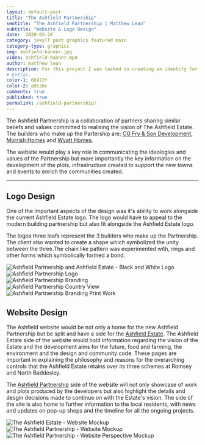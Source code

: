 ```yaml
---
layout: default-post
title: "The Ashfield Partnership"
seotitle: "The Ashfield Partnership | Matthew Lean"
subtitle: "Website & Logo Design"
date:  2020-03-28
category: jekyll post graphics featured main
category-type: graphics
img: ashfield-banner.jpg
video: ashfield-banner.mp4
author: matthew_lean
description: For this project I was tasked in creating an identity for the Ashfield Partnership. Starting with the logo and then moving onto the design of the website.
# Extras.
color-1: 6b972f
color-2: a9c26c
comments: true
published: true
permalink: /ashfield-partnership/
---
```


The Ashfield Partnership is a collaboration of partners sharing similar beliefs and values committed to realising the vision of The Ashfield Estate. The builders who make up the Partership are; <a href="https://www.cgfry.co.uk/" target="_blank">CG Fry & Son Development</a>, <a href="http://morrishhomes.co.uk/" target="_blank">Morrish Homes</a> and <a href="https://www.wyatthomes.co.uk/" target="_blank">Wyatt Homes</a>. 

The website would play a key role in communicating the ideologies and values of the Partnership but more importantly the key information on the development of the plots, infrastructure created to support the new towns and events to enrich the communities created.

***

## Logo Design

One of the important aspects of the design was it's ability to work alongside the current Ashfield Estate logo. The logo would have to appeal to the modern building partnership but also fit alongside the Ashfield Estate logo.

The logos three leafs represent the 3 builders who make up the Partnership. The client also wanted to create a shape which symbolized the unity between the three.The chain like pattern was experimented with, rings and other forms which symbolically formed a bond.

<div href="#" data-featherlight="{{ site.url }}/assets/site-post/estate-and-partnership-logos.png" class="img"><img alt="Ashfield Partnership and Ashfield Estate - Black and White Logo" src="{{ site.url }}/assets/site-post/estate-and-partnership-logos.png"></div>

<div href="#" data-featherlight="{{ site.url }}/assets/site-post/ashfield-parternship-logo.jpg" class="img"><img alt="Ashfield Partnership Logo" src="{{ site.url }}/assets/site-post/ashfield-parternship-logo.jpg"></div>

<div href="#" data-featherlight="{{ site.url }}/assets/site-post/ashfield-partnership-branding.jpg" class="img"><img alt="Ashfield Partnership Branding" src="{{ site.url }}/assets/site-post/ashfield-partnership-branding.jpg"></div>

<div href="#" data-featherlight="{{ site.url }}/assets/site-post/ashfield-partnership-logo-image.jpg" class="img"><img alt="Ashfield Partnership Country View" src="{{ site.url }}/assets/site-post/ashfield-partnership-logo-image.jpg"></div>

<div href="#" data-featherlight="{{ site.url }}/assets/site-post/ashfield-partnership-stationery-concepts.jpg" class="img"><img alt="Ashfield Partnership Branding Print Work" src="{{ site.url }}/assets/site-post/ashfield-partnership-stationery-concepts.jpg"></div>

## Website Design

The Ashfield website would be not only a home for the new Ashfield Partnership but be split and have a side for the <a href="https://www.ashfieldpartnership.com/ashfield-estate" target="_blank">Ashfield Estate</a>. The Ashfield Estate side of the website would hold information regarding the vision of the Estate and the development aims for the future, food and farming, the environment and the design and community code. These pages are important in explaining the philosophy and reasons
for the overarching controls that the Ashfield Estate retains over its three
schemes at Romsey and North Baddesley.

The <a href="https://www.ashfieldpartnership.com/ashfield-partnership" target="_blank">Ashfield Partnership</a> side of the website will not only showcase of work and plots produced by the developers but also highlight the details and desgin decisions made to continue on with the Estate's vision. The side of the site is also home to further information to the local residents, with news and updates on pop-up shops and the timeline for all the ongoing projects. 

<div href="#" data-featherlight="{{ site.url }}/assets/site-post/ashfield-website-subpage.jpg" class="img"><img alt="The Ashfield Estate - Website Mockup" src="{{ site.url }}/assets/site-post/ashfield-website-subpage.jpg"></div>

<div href="#" data-featherlight="{{ site.url }}/assets/site-post/ashfield-partnership-website-mockup.jpg" class="img"><img alt="The Ashfield Partnership - Website Mockup" src="{{ site.url }}/assets/site-post/ashfield-partnership-website-mockup.jpg"></div>

<div href="#" data-featherlight="{{ site.url }}/assets/site-post/ashfield-website-mockup.jpg" class="img"><img alt="The Ashfield Partnership - Website Perspective Mockup" src="{{ site.url }}/assets/site-post/ashfield-website-mockup.jpg"></div>